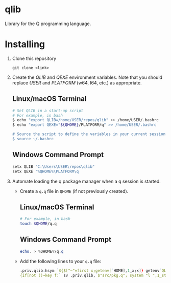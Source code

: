 
# qlib

Library for the Q programming language.

# Installing

1) Clone this repository 
    ```
    git clone <link>
    ```

2) Create the *QLIB* and *QEXE* environment variables. Note that you should replace *USER* and *PLATFORM* (w64, l64, etc.) as appropriate.

    ## Linux/macOS Terminal

    ```bash
    # Set QLIB in a start-up script
    # For example, in bash
    $ echo "export QLIB=/home/USER/repos/qlib" >> /home/USER/.bashrc
    $ echo "export QEXE="${QHOME}/PLATFORM/q" >> /home/USER/.bashrc

    # Source the script to define the variables in your current session
    $ source ~/.bashrc
    ``` 

    ## Windows Command Prompt

    ```powershell
    setx QLIB "C:\Users\USER\repos\qlib"
    setx QEXE "%QHOME%\PLATFORM\q
    ```

3) Automate loading the q package manager when a q session is started. 

    * Create a `q.q` file in `QHOME` (if not previously created).
        
        ## Linux/macOS Terminal

        ```bash
        # For example, in bash
        touch $QHOME/q.q
        ```

        ## Windows Command Prompt

        ```powershell
        echo. > %QHOME%\q.q
        ```

    * Add the following lines to your `q.q` file:

        ```q
        .priv.qlib:hsym `${$["~"=first x;getenv[`HOME],1_x;x]} getenv`QLIB;
        {if[not ()~key f:` sv .priv.qlib,`$"src/pkg.q"; system "l ",1_string f]}[];
        ```
